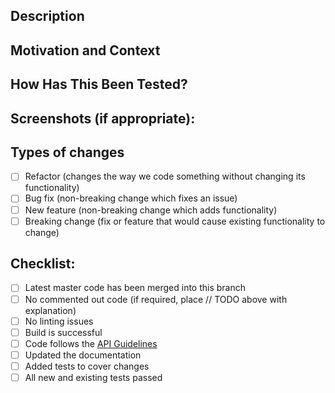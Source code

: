 <!--- Provide a general summary of your changes in the Title above -->

## Description
<!--- Describe your changes in detail -->

## Motivation and Context
<!--- Why is this change required? What problem does it solve? -->
<!--- If it fixes an open issue, please link to the issue here. -->

## How Has This Been Tested?
<!--- Please describe in detail how you tested your changes. -->
<!--- Include details of your testing environment, and the tests you ran to -->
<!--- see how your change affects other areas of the code, etc. -->

## Screenshots (if appropriate):

## Types of changes
<!--- What types of changes does your code introduce? Put an `x` in all the boxes that apply: -->
- [ ] Refactor (changes the way we code something without changing its functionality)
- [ ] Bug fix (non-breaking change which fixes an issue)
- [ ] New feature (non-breaking change which adds functionality)
- [ ] Breaking change (fix or feature that would cause existing functionality to change)

## Checklist:
<!--- Review the list before submitting your pull request -->
<!--- Leave the list intact for the code reviewer's use -->
- [ ] Latest master code has been merged into this branch
- [ ] No commented out code (if required, place // TODO above with explanation)
- [ ] No linting issues
- [ ] Build is successful
- [ ] Code follows the [API Guidelines](http://eventbrite.github.io/britecharts/topics-index.html#toc5__anchor)
- [ ] Updated the documentation
- [ ] Added tests to cover changes
- [ ] All new and existing tests passed
